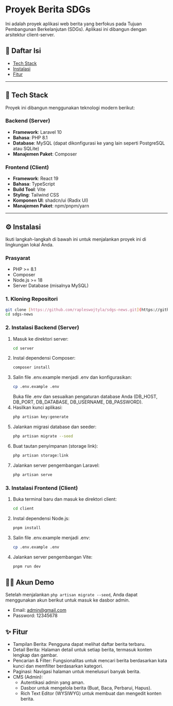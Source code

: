 # Proyek Berita SDGs

Ini adalah proyek aplikasi web berita yang berfokus pada Tujuan Pembangunan Berkelanjutan (SDGs). Aplikasi ini dibangun dengan arsitektur client-server.

## 📜 Daftar Isi

- [Tech Stack](#-tech-stack)
- [Instalasi](#-instalasi)
- [Fitur](#-fitur)

---

## 🚀 Tech Stack

Proyek ini dibangun menggunakan teknologi modern berikut:

### **Backend (Server)**

-   **Framework**: Laravel 10
-   **Bahasa**: PHP 8.1
-   **Database**: MySQL (dapat dikonfigurasi ke yang lain seperti PostgreSQL atau SQLite)
-   **Manajemen Paket**: Composer

### **Frontend (Client)**

-   **Framework**: React 19
-   **Bahasa**: TypeScript
-   **Build Tool**: Vite
-   **Styling**: Tailwind CSS
-   **Komponen UI**: shadcn/ui (Radix UI)
-   **Manajemen Paket**: npm/pnpm/yarn

---

## ⚙️ Instalasi

Ikuti langkah-langkah di bawah ini untuk menjalankan proyek ini di lingkungan lokal Anda.

### **Prasyarat**

-   PHP >= 8.1
-   Composer
-   Node.js >= 18
-   Server Database (misalnya MySQL)

### **1. Kloning Repositori**

```bash
git clone [https://github.com/rapleswojtyla/sdgs-news.git](https://github.com/rapleswojtyla/sdgs-news.git)
cd sdgs-news
```

### **2. Instalasi Backend (Server)**
1. Masuk ke direktori server:
   ```bash
   cd server
   ```
2. Instal dependensi Composer:
   ```bash
   composer install
   ```
3. Salin file .env.example menjadi .env dan konfigurasikan:
   ```bash
   cp .env.example .env
   ```
   Buka file .env dan sesuaikan pengaturan database Anda (DB_HOST, DB_PORT, DB_DATABASE, DB_USERNAME, DB_PASSWORD).
4. Hasilkan kunci aplikasi:
   ```bash
   php artisan key:generate
   ```
5. Jalankan migrasi database dan seeder:
   ```bash
   php artisan migrate --seed
   ```
6. Buat tautan penyimpanan (storage link):
   ```bash
   php artisan storage:link
   ```
7. Jalankan server pengembangan Laravel:
   ```bash
   php artisan serve
   ```

### **3. Instalasi Frontend (Client)**
1. Buka terminal baru dan masuk ke direktori client:
   ```bash
   cd client
   ```
2. Instal dependensi Node.js:
   ```bash
   pnpm install
   ```
3. Salin file .env.example menjadi .env:
   ```bash
   cp .env.example .env
   ```
4. Jalankan server pengembangan Vite:
   ```bash
   pnpm run dev
   ```

## 🧑‍💻 Akun Demo
Setelah menjalankan ```php artisan migrate --seed```, Anda dapat menggunakan akun berikut untuk masuk ke dasbor admin.
- Email: admin@gmail.com
- Password: 12345678

## ✨ Fitur
- Tampilan Berita: Pengguna dapat melihat daftar berita terbaru.
- Detail Berita: Halaman detail untuk setiap berita, termasuk konten lengkap dan gambar.
- Pencarian & Filter: Fungsionalitas untuk mencari berita berdasarkan kata kunci dan memfilter berdasarkan kategori.
- Paginasi: Navigasi halaman untuk menelusuri banyak berita.
- CMS (Admin):
  - Autentikasi admin yang aman.
  - Dasbor untuk mengelola berita (Buat, Baca, Perbarui, Hapus).
  - Rich Text Editor (WYSIWYG) untuk membuat dan mengedit konten berita.

